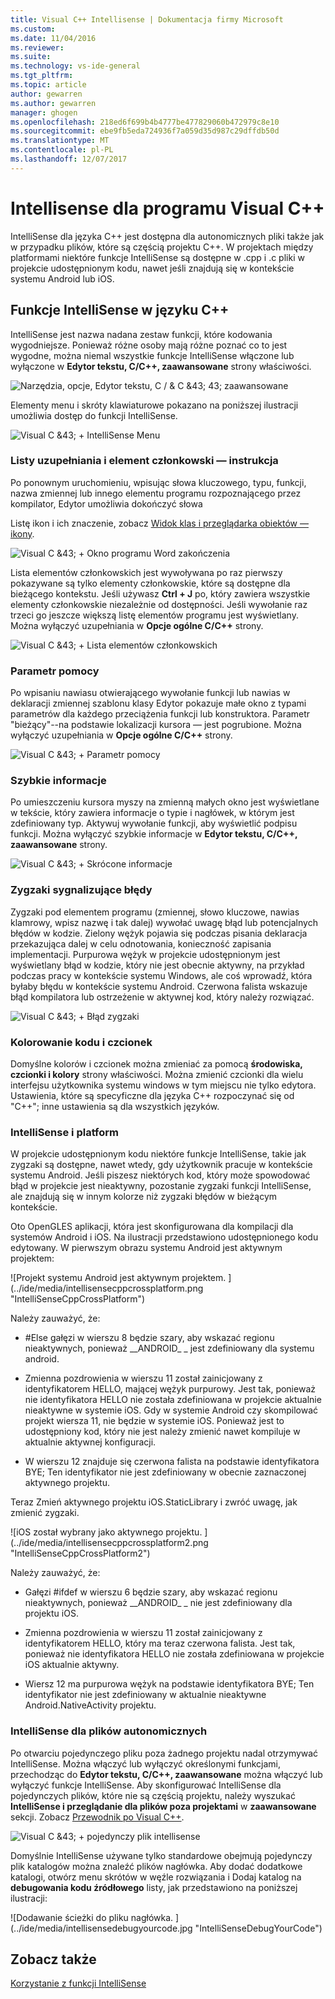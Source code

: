 ```yaml
---
title: Visual C++ Intellisense | Dokumentacja firmy Microsoft
ms.custom: 
ms.date: 11/04/2016
ms.reviewer: 
ms.suite: 
ms.technology: vs-ide-general
ms.tgt_pltfrm: 
ms.topic: article
author: gewarren
ms.author: gewarren
manager: ghogen
ms.openlocfilehash: 218ed6f699b4b4777be477829060b472979c8e10
ms.sourcegitcommit: ebe9fb5eda724936f7a059d35d987c29dffdb50d
ms.translationtype: MT
ms.contentlocale: pl-PL
ms.lasthandoff: 12/07/2017
---
```

# <a name="visual-c-intellisense"></a>Intellisense dla programu Visual C++

IntelliSense dla języka C++ jest dostępna dla autonomicznych pliki także jak w przypadku plików, które są częścią projektu C++. W projektach między platformami niektóre funkcje IntelliSense są dostępne w .cpp i .c pliki w projekcie udostępnionym kodu, nawet jeśli znajdują się w kontekście systemu Android lub iOS.

## <a name="intellisense-features-in-c"></a>Funkcje IntelliSense w języku C++

IntelliSense jest nazwa nadana zestaw funkcji, które kodowania wygodniejsze. Ponieważ różne osoby mają różne poznać co to jest wygodne, można niemal wszystkie funkcje IntelliSense włączone lub wyłączone w **Edytor tekstu, C/C++, zaawansowane** strony właściwości.

![Narzędzia, opcje, Edytor tekstu, C &#47; & C &43; 43; zaawansowane](../ide/media/sintellisensecpptoolsoptions.PNG "sIntelliSenseCppToolsOptions")

Elementy menu i skróty klawiaturowe pokazano na poniższej ilustracji umożliwia dostęp do funkcji IntelliSense.

![Visual C &43; &#43; IntelliSense Menu](../ide/media/vs2015_cpp_intellisense_menu.png "vs2015_cpp_intellisense_menu")

### <a name="statement-completion-and-member-list"></a>Listy uzupełniania i element członkowski — instrukcja

Po ponownym uruchomieniu, wpisując słowa kluczowego, typu, funkcji, nazwa zmiennej lub innego elementu programu rozpoznającego przez kompilator, Edytor umożliwia dokończyć słowa

Listę ikon i ich znaczenie, zobacz [Widok klas i przeglądarka obiektów ― ikony](../ide/class-view-and-object-browser-icons.md).

![Visual C &43; &#43; Okno programu Word zakończenia](../ide/media/vs2015_cpp_complete_word.png "vs2015_cpp_complete_word")

Lista elementów członkowskich jest wywoływana po raz pierwszy pokazywane są tylko elementy członkowskie, które są dostępne dla bieżącego kontekstu. Jeśli używasz **Ctrl + J** po, który zawiera wszystkie elementy członkowskie niezależnie od dostępności. Jeśli wywołanie raz trzeci go jeszcze większą listę elementów programu jest wyświetlany. Można wyłączyć uzupełniania w **Opcje ogólne C/C++** strony.

![Visual C &43; &#43; Lista elementów członkowskich](../ide/media/vs2015_cpp_list_members.png "vs2015_cpp_list_members")

### <a name="parameter-help"></a>Parametr pomocy

Po wpisaniu nawiasu otwierającego wywołanie funkcji lub nawias w deklaracji zmiennej szablonu klasy Edytor pokazuje małe okno z typami parametrów dla każdego przeciążenia funkcji lub konstruktora. Parametr "bieżący"--na podstawie lokalizacji kursora — jest pogrubione. Można wyłączyć uzupełniania w **Opcje ogólne C/C++** strony.

![Visual C &43; &#43; Parametr pomocy](../ide/media/vs_2015_cpp_param_help.png "vs_2015_cpp_param_help")

### <a name="quick-info"></a>Szybkie informacje

Po umieszczeniu kursora myszy na zmienną małych okno jest wyświetlane w tekście, który zawiera informacje o typie i nagłówek, w którym jest zdefiniowany typ. Aktywuj wywołanie funkcji, aby wyświetlić podpisu funkcji. Można wyłączyć szybkie informacje w **Edytor tekstu, C/C++, zaawansowane** strony.

![Visual C &43; &#43; Skrócone informacje](../ide/media/vs2015_cpp_quickinfo.png "vs2015_cpp_quickInfo")

### <a name="error-squiggles"></a>Zygzaki sygnalizujące błędy

Zygzaki pod elementem programu (zmiennej, słowo kluczowe, nawias klamrowy, wpisz nazwę i tak dalej) wywołać uwagę błąd lub potencjalnych błędów w kodzie. Zielony wężyk pojawia się podczas pisania deklaracja przekazująca dalej w celu odnotowania, konieczność zapisania implementacji. Purpurowa wężyk w projekcie udostępnionym jest wyświetlany błąd w kodzie, który nie jest obecnie aktywny, na przykład podczas pracy w kontekście systemu Windows, ale coś wprowadź, która byłaby błędu w kontekście systemu Android. Czerwona falista wskazuje błąd kompilatora lub ostrzeżenie w aktywnej kod, który należy rozwiązać.

![Visual C &43; &#43; Błąd zygzaki](../ide/media/vs2015_cpp_error_quiggles.png "vs2015_cpp_error_quiggles")

### <a name="code-colorization-and-fonts"></a>Kolorowanie kodu i czcionek

Domyślne kolorów i czcionek można zmieniać za pomocą **środowiska, czcionki i kolory** strony właściwości. Można zmienić czcionki dla wielu interfejsu użytkownika systemu windows w tym miejscu nie tylko edytora. Ustawienia, które są specyficzne dla języka C++ rozpoczynać się od "C++"; inne ustawienia są dla wszystkich języków.

### <a name="cross-platform-intellisense"></a>IntelliSense i platform

W projekcie udostępnionym kodu niektóre funkcje IntelliSense, takie jak zygzaki są dostępne, nawet wtedy, gdy użytkownik pracuje w kontekście systemu Android. Jeśli piszesz niektórych kod, który może spowodować błąd w projekcie jest nieaktywny, pozostanie zygzaki funkcji IntelliSense, ale znajdują się w innym kolorze niż zygzaki błędów w bieżącym kontekście.

Oto OpenGLES aplikacji, która jest skonfigurowana dla kompilacji dla systemów Android i iOS. Na ilustracji przedstawiono udostępnionego kodu edytowany. W pierwszym obrazu systemu Android jest aktywnym projektem:

![Projekt systemu Android jest aktywnym projektem. ] (../ide/media/intellisensecppcrossplatform.png "IntelliSenseCppCrossPlatform")

Należy zauważyć, że:

- #Else gałęzi w wierszu 8 będzie szary, aby wskazać regionu nieaktywnych, ponieważ __ANDROID\_ \_ jest zdefiniowany dla systemu android.

- Zmienna pozdrowienia w wierszu 11 został zainicjowany z identyfikatorem HELLO, mającej wężyk purpurowy. Jest tak, ponieważ nie identyfikatora HELLO nie została zdefiniowana w projekcie aktualnie nieaktywne w systemie iOS. Gdy w systemie Android czy skompilować projekt wiersza 11, nie będzie w systemie iOS. Ponieważ jest to udostępniony kod, który nie jest należy zmienić nawet kompiluje w aktualnie aktywnej konfiguracji.

- W wierszu 12 znajduje się czerwona falista na podstawie identyfikatora BYE; Ten identyfikator nie jest zdefiniowany w obecnie zaznaczonej aktywnego projektu.

Teraz Zmień aktywnego projektu iOS.StaticLibrary i zwróć uwagę, jak zmienić zygzaki.

![iOS został wybrany jako aktywnego projektu. ] (../ide/media/intellisensecppcrossplatform2.png "IntelliSenseCppCrossPlatform2")

Należy zauważyć, że:

- Gałęzi #ifdef w wierszu 6 będzie szary, aby wskazać regionu nieaktywnych, ponieważ __ANDROID\_ \_ nie jest zdefiniowany dla projektu iOS.

- Zmienna pozdrowienia w wierszu 11 został zainicjowany z identyfikatorem HELLO, który ma teraz czerwona falista. Jest tak, ponieważ nie identyfikatora HELLO nie została zdefiniowana w projekcie iOS aktualnie aktywny.

- Wiersz 12 ma purpurowa wężyk na podstawie identyfikatora BYE; Ten identyfikator nie jest zdefiniowany w aktualnie nieaktywne Android.NativeActivity projektu.

### <a name="intellisense-for-stand-alone-files"></a>IntelliSense dla plików autonomicznych

Po otwarciu pojedynczego pliku poza żadnego projektu nadal otrzymywać IntelliSense. Można włączyć lub wyłączyć określonymi funkcjami, przechodząc do **Edytor tekstu, C/C++, zaawansowane** można włączyć lub wyłączyć funkcje IntelliSense. Aby skonfigurować IntelliSense dla pojedynczych plików, które nie są częścią projektu, należy wyszukać **IntelliSense i przeglądanie dla plików poza projektami** w **zaawansowane** sekcji. Zobacz [Przewodnik po Visual C++](http://msdn.microsoft.com/en-us/499cb66f-7df1-45d6-8b6b-33d94fd1f17c).

![Visual C &43; &#43; pojedynczy plik intellisense](../ide/media/vs2015_cpp_single_file_intellisense.png "vs2015_cpp_single_file_intellisense")

Domyślnie IntelliSense używane tylko standardowe obejmują pojedynczy plik katalogów można znaleźć plików nagłówka. Aby dodać dodatkowe katalogi, otwórz menu skrótów w węźle rozwiązania i Dodaj katalog na **debugowania kodu źródłowego** listy, jak przedstawiono na poniższej ilustracji:

![Dodawanie ścieżki do pliku nagłówka. ] (../ide/media/intellisensedebugyourcode.jpg "IntelliSenseDebugYourCode")

## <a name="see-also"></a>Zobacz także

[Korzystanie z funkcji IntelliSense](../ide/using-intellisense.md)
